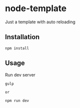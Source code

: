 # node-template
Just a template with auto reloading 

## Installation

```
npm install
```

## Usage

Run dev server
```
gulp

or 

npm run dev
```

